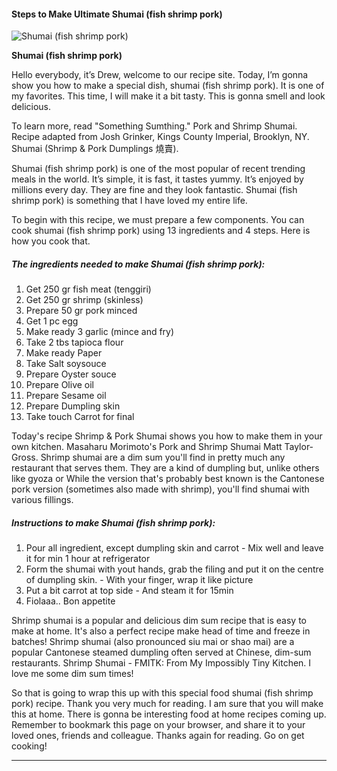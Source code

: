             

#### Steps to Make Ultimate Shumai (fish shrimp pork)

![Shumai (fish shrimp pork)](https://img-global.cpcdn.com/recipes/9aaef65845dbdc7b/751x532cq70/shumai-fish-shrimp-pork-recipe-main-photo.jpg)

**Shumai (fish shrimp pork)**

Hello everybody, it’s Drew, welcome to our recipe site. Today, I’m gonna show you how to make a special dish, shumai (fish shrimp pork). It is one of my favorites. This time, I will make it a bit tasty. This is gonna smell and look delicious.

To learn more, read "Something Sumthing." Pork and Shrimp Shumai. Recipe adapted from Josh Grinker, Kings County Imperial, Brooklyn, NY. Shumai (Shrimp & Pork Dumplings 燒賣).

Shumai (fish shrimp pork) is one of the most popular of recent trending meals in the world. It’s simple, it is fast, it tastes yummy. It’s enjoyed by millions every day. They are fine and they look fantastic. Shumai (fish shrimp pork) is something that I have loved my entire life.

To begin with this recipe, we must prepare a few components. You can cook shumai (fish shrimp pork) using 13 ingredients and 4 steps. Here is how you cook that.

##### The ingredients needed to make Shumai (fish shrimp pork):

1.  Get 250 gr fish meat (tenggiri)
2.  Get 250 gr shrimp (skinless)
3.  Prepare 50 gr pork minced
4.  Get 1 pc egg
5.  Make ready 3 garlic (mince and fry)
6.  Take 2 tbs tapioca flour
7.  Make ready Paper
8.  Take Salt soysouce
9.  Prepare Oyster souce
10.  Prepare Olive oil
11.  Prepare Sesame oil
12.  Prepare Dumpling skin
13.  Take touch Carrot for final

Today's recipe Shrimp & Pork Shumai shows you how to make them in your own kitchen. Masaharu Morimoto's Pork and Shrimp Shumai Matt Taylor-Gross. Shrimp shumai are a dim sum you'll find in pretty much any restaurant that serves them. They are a kind of dumpling but, unlike others like gyoza or While the version that's probably best known is the Cantonese pork version (sometimes also made with shrimp), you'll find shumai with various fillings.

##### Instructions to make Shumai (fish shrimp pork):

1.  Pour all ingredient, except dumpling skin and carrot - Mix well and leave it for min 1 hour at refrigerator
2.  Form the shumai with yout hands, grab the filing and put it on the centre of dumpling skin. - With your finger, wrap it like picture
3.  Put a bit carrot at top side - And steam it for 15min
4.  Fiolaaa.. Bon appetite

Shrimp shumai is a popular and delicious dim sum recipe that is easy to make at home. It's also a perfect recipe make head of time and freeze in batches! Shrimp shumai (also pronounced siu mai or shao mai) are a popular Cantonese steamed dumpling often served at Chinese, dim-sum restaurants. Shrimp Shumai - FMITK: From My Impossibly Tiny Kitchen. I love me some dim sum times!

So that is going to wrap this up with this special food shumai (fish shrimp pork) recipe. Thank you very much for reading. I am sure that you will make this at home. There is gonna be interesting food at home recipes coming up. Remember to bookmark this page on your browser, and share it to your loved ones, friends and colleague. Thanks again for reading. Go on get cooking!

* * *